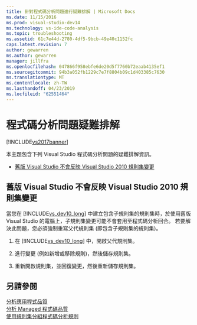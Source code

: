```yaml
---
title: 針對程式碼分析問題進行疑難排解 | Microsoft Docs
ms.date: 11/15/2016
ms.prod: visual-studio-dev14
ms.technology: vs-ide-code-analysis
ms.topic: troubleshooting
ms.assetid: 61c7e44d-2780-4df5-9bcb-49e40c1152fc
caps.latest.revision: 7
author: gewarren
ms.author: gewarren
manager: jillfra
ms.openlocfilehash: 047866f958ebfe6de20d5f7760b72eaab4135ef1
ms.sourcegitcommit: 94b3a052fb1229c7e7f8804b09c1d403385c7630
ms.translationtype: MT
ms.contentlocale: zh-TW
ms.lasthandoff: 04/23/2019
ms.locfileid: "62551464"
---
```

# <a name="troubleshooting-code-analysis-issues"></a>程式碼分析問題疑難排解
[!INCLUDE[vs2017banner](../includes/vs2017banner.md)]

本主題包含下列 Visual Studio 程式碼分析問題的疑難排解資訊。  
  
- [舊版 Visual Studio 不會反映 Visual Studio 2010 規則集變更](#ChildRuleSetChangesInPreviousVersions)  
  
## <a name="ChildRuleSetChangesInPreviousVersions"></a> 舊版 Visual Studio 不會反映 Visual Studio 2010 規則集變更  
 當您在 [!INCLUDE[vs_dev10_long](../includes/vs-dev10-long-md.md)] 中建立包含子規則集的規則集時，於使用舊版 Visual Studio 的電腦上，子規則集變更可能不會套用至程式碼分析回合。 若要解決此問題，您必須強制重寫父代規則集 (即包含子規則集的規則集)。  
  
1. 在 [!INCLUDE[vs_dev10_long](../includes/vs-dev10-long-md.md)] 中，開啟父代規則集。  
  
2. 進行變更 (例如新增或移除規則)，然後儲存規則集。  
  
3. 重新開啟規則集，並回復變更，然後重新儲存規則集。  
  
## <a name="see-also"></a>另請參閱  
 [分析應用程式品質](../code-quality/analyzing-application-quality-by-using-code-analysis-tools.md)   
 [分析 Managed 程式碼品質](../code-quality/analyzing-managed-code-quality-by-using-code-analysis.md)   
 [使用規則集分組程式碼分析規則](../code-quality/using-rule-sets-to-group-code-analysis-rules.md)
